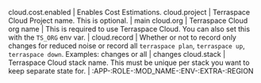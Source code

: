 cloud.cost.enabled | Enables Cost Estimations. 
cloud.project | Terraspace Cloud Project name. This is optional. | main
cloud.org | Terraspace Cloud org name | This is required to use Terraspace Cloud. You can also set this with the `TS_ORG` env var. |
cloud.record | Whether or not to record only changes for reduced noise or record all `terraspace plan`, `terraspace up`, `terraspace down`.  Examples: changes or all | changes
cloud.stack | Terraspace Cloud stack name. This must be unique per stack you want to keep separate state for. | :APP-:ROLE-:MOD_NAME-:ENV-:EXTRA-:REGION
